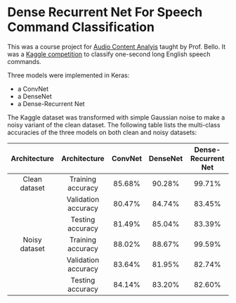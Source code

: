 # Dense Recurrent Net For Speech Command Classification

This was a course project for [Audio Content Analyis](https://wp.nyu.edu/jpbello/teaching/aca/) taught by Prof. Bello. It was a [Kaggle competition](https://www.kaggle.com/c/tensorflow-speech-recognition-challenge) to classify one-second long English speech commands.

Three models were implemented in Keras:
- a ConvNet
- a DenseNet
- a Dense-Recurrent Net

The Kaggle dataset was transformed with simple Gaussian noise to make a noisy variant of the clean dataset. The following table lists the multi-class accuracies of the three models on both clean and noisy datasets:

|  Architecture |     Architecture    | ConvNet | DenseNet | Dense-Recurrent Net |
|:-------------:|:-------------------:|:-------:|:--------:|:------------------:|
| Clean dataset |  Training accuracy  |  85.68% |  90.28%  |       99.71%       |
|               | Validation accuracy |  80.47% |  84.74%  |       83.45%       |
|               |   Testing accuracy  |  81.49% |  85.04%  |       83.39%       |
| Noisy dataset |  Training accuracy  |  88.02% |  88.67%  |       99.59%       |
|               | Validation accuracy |  83.64% |  81.95%  |       82.74%       |
|               |   Testing accuracy  |  84.14% |  83.20%  |       82.60%       |
